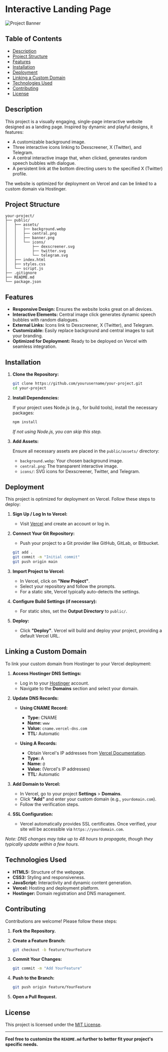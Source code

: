# Interactive Landing Page

![Project Banner](public/assets/banner.png)

## Table of Contents

- [Description](#description)
- [Project Structure](#project-structure)
- [Features](#features)
- [Installation](#installation)
- [Deployment](#deployment)
- [Linking a Custom Domain](#linking-a-custom-domain)
- [Technologies Used](#technologies-used)
- [Contributing](#contributing)
- [License](#license)

## Description

This project is a visually engaging, single-page interactive website designed as a landing page. Inspired by dynamic and playful designs, it features:

- A customizable background image.
- Three interactive icons linking to Dexscreener, X (Twitter), and Telegram.
- A central interactive image that, when clicked, generates random speech bubbles with dialogue.
- A persistent link at the bottom directing users to the specified X (Twitter) profile.

The website is optimized for deployment on Vercel and can be linked to a custom domain via Hostinger.

## Project Structure

```
your-project/
├── public/
│   ├── assets/
│   │   ├── background.webp
│   │   ├── central.png
│   │   ├── banner.png
│   │   └── icons/
│   │       ├── dexscreener.svg
│   │       ├── twitter.svg
│   │       └── telegram.svg
│   ├── index.html
│   ├── styles.css
│   └── script.js
├── .gitignore
├── README.md
└── package.json
```

## Features

- **Responsive Design:** Ensures the website looks great on all devices.
- **Interactive Elements:** Central image click generates dynamic speech bubbles with random dialogues.
- **External Links:** Icons link to Dexscreener, X (Twitter), and Telegram.
- **Customizable:** Easily replace background and central images to suit your branding.
- **Optimized for Deployment:** Ready to be deployed on Vercel with seamless integration.

## Installation

1. **Clone the Repository:**

   ```bash
   git clone https://github.com/yourusername/your-project.git
   cd your-project
   ```

2. **Install Dependencies:**

   If your project uses Node.js (e.g., for build tools), install the necessary packages:

   ```bash
   npm install
   ```

   *If not using Node.js, you can skip this step.*

3. **Add Assets:**

   Ensure all necessary assets are placed in the `public/assets/` directory:

   - `background.webp`: Your chosen background image.
   - `central.png`: The transparent interactive image.
   - `icons/`: SVG icons for Dexscreener, Twitter, and Telegram.

## Deployment

This project is optimized for deployment on Vercel. Follow these steps to deploy:

1. **Sign Up / Log In to Vercel:**
   - Visit [Vercel](https://vercel.com/) and create an account or log in.

2. **Connect Your Git Repository:**
   - Push your project to a Git provider like GitHub, GitLab, or Bitbucket.

   ```bash
   git add .
   git commit -m "Initial commit"
   git push origin main
   ```

3. **Import Project to Vercel:**
   - In Vercel, click on **"New Project"**.
   - Select your repository and follow the prompts.
   - For a static site, Vercel typically auto-detects the settings.

4. **Configure Build Settings (if necessary):**
   - For static sites, set the **Output Directory** to `public/`.

5. **Deploy:**
   - Click **"Deploy"**. Vercel will build and deploy your project, providing a default Vercel URL.

## Linking a Custom Domain

To link your custom domain from Hostinger to your Vercel deployment:

1. **Access Hostinger DNS Settings:**
   - Log in to your [Hostinger](https://www.hostinger.com/) account.
   - Navigate to the **Domains** section and select your domain.

2. **Update DNS Records:**

   - **Using CNAME Record:**
     - **Type:** CNAME
     - **Name:** `www`
     - **Value:** `cname.vercel-dns.com`
     - **TTL:** Automatic

   - **Using A Records:**
     - Obtain Vercel's IP addresses from [Vercel Documentation](https://vercel.com/docs/concepts/projects/custom-domains).
     - **Type:** A
     - **Name:** `@`
     - **Value:** (Vercel's IP addresses)
     - **TTL:** Automatic

3. **Add Domain to Vercel:**
   - In Vercel, go to your project **Settings** > **Domains**.
   - Click **"Add"** and enter your custom domain (e.g., `yourdomain.com`).
   - Follow the verification steps.

4. **SSL Configuration:**
   - Vercel automatically provides SSL certificates. Once verified, your site will be accessible via `https://yourdomain.com`.

*Note: DNS changes may take up to 48 hours to propagate, though they typically update within a few hours.*

## Technologies Used

- **HTML5:** Structure of the webpage.
- **CSS3:** Styling and responsiveness.
- **JavaScript:** Interactivity and dynamic content generation.
- **Vercel:** Hosting and deployment platform.
- **Hostinger:** Domain registration and DNS management.

## Contributing

Contributions are welcome! Please follow these steps:

1. **Fork the Repository.**
2. **Create a Feature Branch:**

   ```bash
   git checkout -b feature/YourFeature
   ```

3. **Commit Your Changes:**

   ```bash
   git commit -m "Add YourFeature"
   ```

4. **Push to the Branch:**

   ```bash
   git push origin feature/YourFeature
   ```

5. **Open a Pull Request.**

## License

This project is licensed under the [MIT License](LICENSE).

---

**Feel free to customize the `README.md` further to better fit your project's specific needs.**
